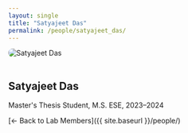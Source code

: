```yaml
---
layout: single
title: "Satyajeet Das"
permalink: /people/satyajeet_das/
---
```


<img src="{{ site.baseurl }}/assets/images/people/generic-avatar.png" alt="Satyajeet Das" style="max-width:200px; border-radius:8px; margin-bottom:1rem;">

## Satyajeet Das

Master's Thesis Student, M.S. ESE, 2023–2024

[← Back to Lab Members]({{ site.baseurl }}/people/)
